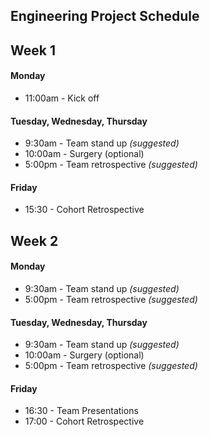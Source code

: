 ## Engineering Project Schedule

## Week 1

#### Monday
- 11:00am - Kick off

#### Tuesday, Wednesday, Thursday
- 9:30am - Team stand up _(suggested)_
- 10:00am - Surgery (optional)
- 5:00pm - Team retrospective _(suggested)_

#### Friday
- 15:30 - Cohort Retrospective

## Week 2

#### Monday
- 9:30am - Team stand up _(suggested)_
- 5:00pm - Team retrospective _(suggested)_

#### Tuesday, Wednesday, Thursday
- 9:30am - Team stand up _(suggested)_
- 10:00am - Surgery (optional)
- 5:00pm - Team retrospective _(suggested)_

#### Friday
- 16:30 - Team Presentations
- 17:00 - Cohort Retrospective
